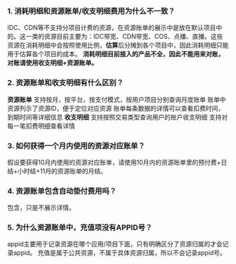 ### 1. 消耗明细和资源账单/收支明细费用为什么不一致？
IDC、CDN等不支持分项目计费的资源，在资源账单的展示中是放在默认项目中的。这一类的资源目前主要为：IDC带宽、CDN带宽、COS、点播、直播。这些资源在消耗明细中会按照使用比例，**估算**后分摊到各个项目中，因此消耗明细只能用于估算各个项目的成本。
**消耗明细目前接入的产品不全，因此不能用来对账，对账请使用收支明细+资源账单。**

### 2. 资源账单和收支明细有什么区别？
**资源账单**
支持按月，按平台，按支付模式，按用户项目分别查询月度账单
账单中资源列示了资源ID，便于定位对应资源
账单每条数据的详情可以查看扣费时间，到期时间等详细信息
**收支明细**
支持按照交易类型查询用户的账户收支明细
支持对每一笔扣费明细查看详情

### 3. 如何获得一个月内使用的资源对应账单？
假设要获得10月内使用的资源对应账单，请使用10月内的资源账单里的预付费+日结+小时结+11月的资源账单的月结。

### 4. 资源账单包含自动垫付费用吗？
包含，只是不展示详情。

### 5. 为什么资源账单中，充值项没有APPID号？
appid主要用于记录资源在哪个应用/项目下面，只有明确区分了资源归属的才会记录appid。 
充值是属于公共资源，不属于具体资源归属，所以不会记录appid号。


